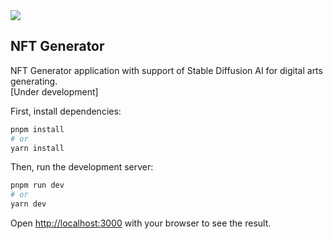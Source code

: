 <img src="https://americojunior.com/_next/image?url=https%3A%2F%2Fcdn.sanity.io%2Fimages%2F0d13ie4a%2Fportfolio%2F74c40cc450fa4d3b28879bb4ef87c5ba2d4f73a9-260x300.png%3Ffit%3Dmax%26auto%3Dformat&w=48&q=75">

## NFT Generator
NFT Generator application with support of Stable Diffusion AI for digital arts generating.<br/>
[Under development]

First, install dependencies:
```bash
pnpm install
# or
yarn install
```

Then, run the development server:

```bash
pnpm run dev
# or
yarn dev
```

Open [http://localhost:3000](http://localhost:3000) with your browser to see the result.
